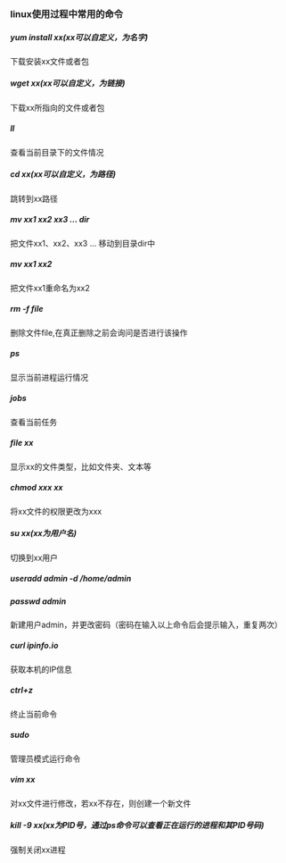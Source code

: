 ### linux使用过程中常用的命令

##### yum install xx(xx可以自定义，为名字)
下载安装xx文件或者包
##### wget xx(xx可以自定义，为链接)
下载xx所指向的文件或者包
##### ll
查看当前目录下的文件情况
##### cd xx(xx可以自定义，为路径)
跳转到xx路径
##### mv xx1 xx2 xx3 ... dir
把文件xx1、xx2、xx3 ... 移动到目录dir中
##### mv xx1 xx2
把文件xx1重命名为xx2
##### rm -f file
删除文件file,在真正删除之前会询问是否进行该操作
##### ps
显示当前进程运行情况
##### jobs
查看当前任务
##### file xx
显示xx的文件类型，比如文件夹、文本等
##### chmod xxx xx
将xx文件的权限更改为xxx
##### su xx(xx为用户名)
切换到xx用户
##### useradd admin -d /home/admin
##### passwd admin
新建用户admin，并更改密码（密码在输入以上命令后会提示输入，重复两次）
##### curl ipinfo.io
获取本机的IP信息
##### ctrl+z
终止当前命令
##### sudo
管理员模式运行命令
##### vim xx
对xx文件进行修改，若xx不存在，则创建一个新文件
##### kill -9 xx(xx为PID号，通过ps命令可以查看正在运行的进程和其PID号码)
强制关闭xx进程
